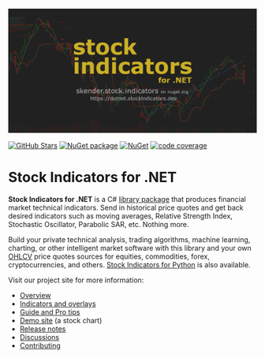 [![image](https://raw.githubusercontent.com/DaveSkender/Stock.Indicators/main/docs/assets/social-banner.png)](https://dotnet.StockIndicators.dev/)

[![GitHub Stars](https://img.shields.io/github/stars/DaveSkender/Stock.Indicators?logo=github&label=Stars)](https://github.com/DaveSkender/Stock.Indicators)
[![NuGet package](https://img.shields.io/nuget/v/skender.stock.indicators?color=blue&logo=NuGet&label=NuGet)](https://www.nuget.org/packages/Skender.Stock.Indicators)
[![NuGet](https://img.shields.io/nuget/dt/skender.stock.indicators?logo=NuGet&label=Downloads)](https://www.nuget.org/packages/Skender.Stock.Indicators)
[![code coverage](https://img.shields.io/azure-devops/coverage/skender/stock.indicators/21/main?logo=AzureDevOps&label=Test%20Coverage)](https://dev.azure.com/skender/Stock.Indicators/_build/latest?definitionId=21&branchName=main&view=codecoverage-tab)

# Stock Indicators for .NET

**Stock Indicators for .NET** is a C# [library package](https://www.nuget.org/packages/Skender.Stock.Indicators) that produces financial market technical indicators.  Send in historical price quotes and get back desired indicators such as moving averages, Relative Strength Index, Stochastic Oscillator, Parabolic SAR, etc.  Nothing more.

Build your private technical analysis, trading algorithms, machine learning, charting, or other intelligent market software with this library and your own [OHLCV](https://dotnet.stockindicators.dev/guide/#historical-quotes) price quotes sources for equities, commodities, forex, cryptocurrencies, and others.  [Stock Indicators for Python](https://python.stockindicators.dev/) is also available.

Visit our project site for more information:

- [Overview](https://dotnet.stockindicators.dev/)
- [Indicators and overlays](https://dotnet.stockindicators.dev/indicators/)
- [Guide and Pro tips](https://dotnet.stockindicators.dev/guide/)
- [Demo site](https://charts.stockindicators.dev/) (a stock chart)
- [Release notes](https://github.com/DaveSkender/Stock.Indicators/releases)
- [Discussions](https://github.com/DaveSkender/Stock.Indicators/discussions)
- [Contributing](https://dotnet.stockindicators.dev/contributing/)
